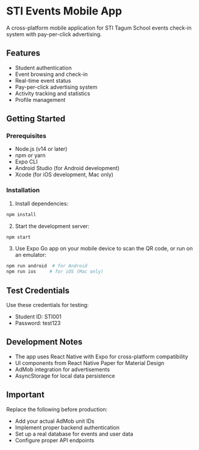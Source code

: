 # STI Events Mobile App

A cross-platform mobile application for STI Tagum School events check-in system with pay-per-click advertising.

## Features

- Student authentication
- Event browsing and check-in
- Real-time event status
- Pay-per-click advertising system
- Activity tracking and statistics
- Profile management

## Getting Started

### Prerequisites

- Node.js (v14 or later)
- npm or yarn
- Expo CLI
- Android Studio (for Android development)
- Xcode (for iOS development, Mac only)

### Installation

1. Install dependencies:
```bash
npm install
```

2. Start the development server:
```bash
npm start
```

3. Use Expo Go app on your mobile device to scan the QR code, or run on an emulator:
```bash
npm run android  # for Android
npm run ios     # for iOS (Mac only)
```

## Test Credentials

Use these credentials for testing:

- Student ID: STI001
- Password: test123

## Development Notes

- The app uses React Native with Expo for cross-platform compatibility
- UI components from React Native Paper for Material Design
- AdMob integration for advertisements
- AsyncStorage for local data persistence

## Important

Replace the following before production:
- Add your actual AdMob unit IDs
- Implement proper backend authentication
- Set up a real database for events and user data
- Configure proper API endpoints
